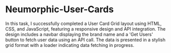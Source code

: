 # Neumorphic-User-Cards
In this task, I successfully completed a User Card Grid layout using HTML, CSS, and JavaScript, featuring a responsive design and API integration. The design includes a navbar displaying the brand name and a 'Get Users' button to fetch user data using an API call. The data is presented in a stylish grid format with a loader indicating data fetching in progress.
